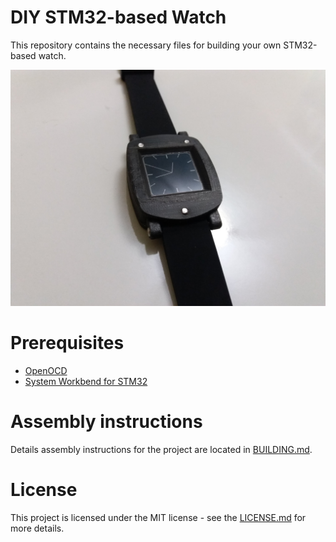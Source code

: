 # DIY STM32-based Watch

This repository contains the necessary files for building your own STM32-based watch.

![](images/watch.jpg)

# Prerequisites

- [OpenOCD](https://gnu-mcu-eclipse.github.io/openocd/install/)
- [System Workbend for STM32](http://www.st.com/en/development-tools/sw4stm32.html)

# Assembly instructions

Details assembly instructions for the project are located in [BUILDING.md](BUILDING.md).

# License

This project is licensed under the MIT license - see the [LICENSE.md](LICENSE.md) for more details.